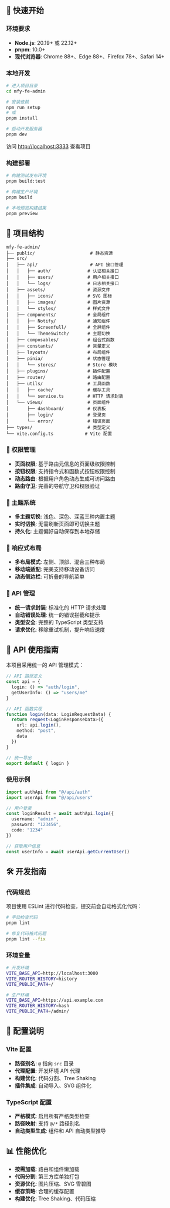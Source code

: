 ## 🚀 快速开始

### 环境要求

- **Node.js**: 20.19+ 或 22.12+
- **pnpm**: 10.0+
- **现代浏览器**: Chrome 88+、Edge 88+、Firefox 78+、Safari 14+

### 本地开发

```bash
# 进入项目目录
cd mfy-fe-admin

# 安装依赖
npm run setup
# 或
pnpm install

# 启动开发服务器
pnpm dev
```

访问 [http://localhost:3333](http://localhost:3333) 查看项目

### 构建部署

```bash
# 构建测试发布环境
pnpm build:test

# 构建生产环境
pnpm build

# 本地预览构建结果
pnpm preview
```

## 📁 项目结构

```
mfy-fe-admin/
├── public/                     # 静态资源
├── src/
│   ├── api/                    # API 接口管理
│   │   ├── auth/              # 认证相关接口
│   │   ├── users/             # 用户相关接口
│   │   └── logs/              # 日志相关接口
│   ├── assets/                # 资源文件
│   │   ├── icons/             # SVG 图标
│   │   ├── images/            # 图片资源
│   │   └── styles/            # 样式文件
│   ├── components/            # 全局组件
│   │   ├── Notify/            # 通知组件
│   │   ├── Screenfull/        # 全屏组件
│   │   └── ThemeSwitch/       # 主题切换
│   ├── composables/           # 组合式函数
│   ├── constants/             # 常量定义
│   ├── layouts/               # 布局组件
│   ├── pinia/                 # 状态管理
│   │   └── stores/            # Store 模块
│   ├── plugins/               # 插件配置
│   ├── router/                # 路由配置
│   ├── utils/                 # 工具函数
│   │   ├── cache/             # 缓存工具
│   │   └── service.ts         # HTTP 请求封装
│   └── views/                 # 页面组件
│       ├── dashboard/         # 仪表板
│       ├── login/             # 登录页
│       └── error/             # 错误页面
├── types/                     # 类型定义
└── vite.config.ts            # Vite 配置
```

### 🔐 权限管理

- **页面权限**: 基于路由元信息的页面级权限控制
- **按钮权限**: 支持指令式和函数式按钮权限控制
- **动态路由**: 根据用户角色动态生成可访问路由
- **路由守卫**: 完善的导航守卫和权限验证

### 🎨 主题系统

- **多主题切换**: 浅色、深色、深蓝三种内置主题
- **实时切换**: 无需刷新页面即可切换主题
- **持久化**: 主题偏好自动保存到本地存储

### 📱 响应式布局

- **多布局模式**: 左侧、顶部、混合三种布局
- **移动端适配**: 完美支持移动设备访问
- **动态侧边栏**: 可折叠的导航菜单

### 🔄 API 管理

- **统一请求封装**: 标准化的 HTTP 请求处理
- **自动错误处理**: 统一的错误拦截和提示
- **类型安全**: 完整的 TypeScript 类型支持
- **请求优化**: 移除重试机制，提升响应速度

## 📝 API 使用指南

本项目采用统一的 API 管理模式：

```typescript
// API 路径定义
const api = {
  login: () => "auth/login",
  getUserInfo: () => "users/me"
}

// API 函数实现
function login(data: LoginRequestData) {
  return request<LoginResponseData>({
    url: api.login(),
    method: "post",
    data
  })
}

// 统一导出
export default { login }
```

### 使用示例

```typescript
import authApi from "@/api/auth"
import userApi from "@/api/users"

// 用户登录
const loginResult = await authApi.login({
  username: "admin",
  password: "123456",
  code: "1234"
})

// 获取用户信息
const userInfo = await userApi.getCurrentUser()
```

## 🛠️ 开发指南

### 代码规范

项目使用 ESLint 进行代码检查，提交前会自动格式化代码：

```bash
# 手动检查代码
pnpm lint

# 修复代码格式问题
pnpm lint --fix
```

### 环境变量

```bash
# 开发环境
VITE_BASE_API=http://localhost:3000
VITE_ROUTER_HISTORY=history
VITE_PUBLIC_PATH=/

# 生产环境
VITE_BASE_API=https://api.example.com
VITE_ROUTER_HISTORY=hash
VITE_PUBLIC_PATH=/admin/
```

## 🔧 配置说明

### Vite 配置

- **路径别名**: `@` 指向 `src` 目录
- **代理配置**: 开发环境 API 代理
- **构建优化**: 代码分割、Tree Shaking
- **插件集成**: 自动导入、SVG 组件化

### TypeScript 配置

- **严格模式**: 启用所有严格类型检查
- **路径映射**: 支持 `@/*` 路径别名
- **自动类型生成**: 组件和 API 自动类型推导

## 📊 性能优化

- **按需加载**: 路由和组件懒加载
- **代码分割**: 第三方库单独打包
- **资源优化**: 图片压缩、SVG 雪碧图
- **缓存策略**: 合理的缓存配置
- **构建优化**: Tree Shaking、代码压缩
